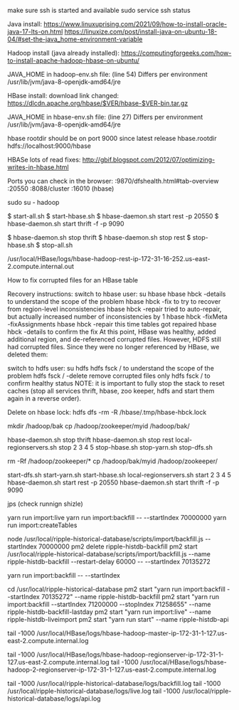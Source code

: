 

make sure ssh is started and available
sudo service ssh status


Java install:
https://www.linuxuprising.com/2021/09/how-to-install-oracle-java-17-lts-on.html
https://linuxize.com/post/install-java-on-ubuntu-18-04/#set-the-java_home-environment-variable


Hadoop install (java already installed):
https://computingforgeeks.com/how-to-install-apache-hadoop-hbase-on-ubuntu/

JAVA_HOME in hadoop-env.sh file: (line 54) Differs per environment
/usr/lib/jvm/java-8-openjdk-amd64/jre

HBase install:
download link changed: https://dlcdn.apache.org/hbase/$VER/hbase-$VER-bin.tar.gz

JAVA_HOME in hbase-env.sh file: (line 27) Differs per environment
/usr/lib/jvm/java-8-openjdk-amd64/jre


hbase rootdir should be on port 9000 since latest release
<property>
  <name>hbase.rootdir</name>
  <value>hdfs://localhost:9000/hbase</value>
</property>

HBASe lots of read fixes: http://gbif.blogspot.com/2012/07/optimizing-writes-in-hbase.html



Ports you can check in the browser:
<your ip>:9870/dfshealth.html#tab-overview
<your ip>:20550
<your ip>:8088/cluster
<your ip>:16010 (hbase)



sudo su - hadoop

$ start-all.sh
$ start-hbase.sh
$ hbase-daemon.sh start rest -p 20550
$ hbase-daemon.sh start thrift -f -p 9090


$ hbase-daemon.sh stop thrift
$ hbase-daemon.sh stop rest
$ stop-hbase.sh
$ stop-all.sh


/usr/local/HBase/logs/hbase-hadoop-rest-ip-172-31-16-252.us-east-2.compute.internal.out


How to fix corrupted files for an HBase table

Recovery instructions:
switch to hbase user: su hbase
hbase hbck -details to understand the scope of the problem
hbase hbck -fix to try to recover from region-level inconsistencies
hbase hbck -repair tried to auto-repair, but actually increased number of inconsistencies by 1
hbase hbck -fixMeta -fixAssignments
hbase hbck -repair this time tables got repaired
hbase hbck -details to confirm the fix
At this point, HBase was healthy, added additional region, and de-referenced corrupted files. However, HDFS still had corrupted files. Since they were no longer referenced by HBase, we deleted them:

switch to hdfs user: su hdfs
hdfs fsck / to understand the scope of the problem
hdfs fsck / -delete remove corrupted files only
hdfs fsck / to confirm healthy status
NOTE: it is important to fully stop the stack to reset caches (stop all services thrift, hbase, zoo keeper, hdfs and start them again in a reverse order).

Delete on hbase lock:
hdfs dfs -rm -R /hbase/.tmp/hbase-hbck.lock 




mkdir /hadoop/bak
cp /hadoop/zookeeper/myid /hadoop/bak/

hbase-daemon.sh stop thrift
hbase-daemon.sh stop rest
local-regionservers.sh stop 2 3 4 5
stop-hbase.sh
stop-yarn.sh
stop-dfs.sh

rm -Rf /hadoop/zookeeper/*
cp /hadoop/bak/myid  /hadoop/zookeeper/

start-dfs.sh
start-yarn.sh
start-hbase.sh
local-regionservers.sh start 2 3 4 5
hbase-daemon.sh start rest -p 20550
hbase-daemon.sh start thrift -f -p 9090




jps (check runnign shizle)


yarn run import:live
yarn run import:backfill -- --startIndex 70000000
yarn run import:createTables


node /usr/local/ripple-historical-database/scripts/import/backfill.js --startIndex 70000000
pm2 delete ripple-histdb-backfill 
pm2 start /usr/local/ripple-historical-database/scripts/import/backfill.js --name ripple-histdb-backfill --restart-delay 60000 -- --startIndex 70135272

yarn run import:backfill -- --startIndex

cd /usr/local/ripple-historical-database
pm2 start "yarn run import:backfill --startIndex 70135272" --name ripple-histdb-backfill
pm2 start "yarn run import:backfill --startIndex 71200000 --stopIndex 71258655" --name ripple-histdb-backfill-lastday
pm2 start "yarn run import:live" --name ripple-histdb-liveimport
pm2 start "yarn run start" --name ripple-histdb-api


tail -1000 /usr/local/HBase/logs/hbase-hadoop-master-ip-172-31-1-127.us-east-2.compute.internal.log

tail -1000 /usr/local/HBase/logs/hbase-hadoop-regionserver-ip-172-31-1-127.us-east-2.compute.internal.log
tail -1000 /usr/local/HBase/logs/hbase-hadoop-2-regionserver-ip-172-31-1-127.us-east-2.compute.internal.log

tail -1000 /usr/local/ripple-historical-database/logs/backfill.log
tail -1000 /usr/local/ripple-historical-database/logs/live.log
tail -1000 /usr/local/ripple-historical-database/logs/api.log
